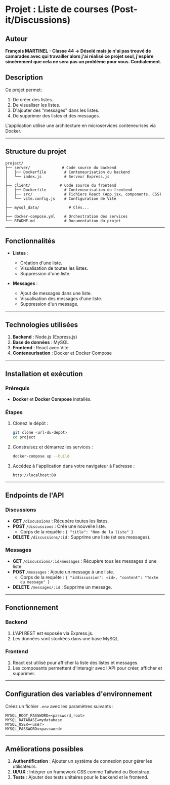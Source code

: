 # Projet : Liste de courses (Post-it/Discussions)

## Auteur
**François MARTINEL - Classe 44**
**-> Désolé mais je n'ai pas trouvé de camarades avec qui travailler alors j'ai réalisé ce projet seul, j'espère sincèrement que cela ne sera pas un problème pour vous. Cordialement.**

## Description
Ce projet permet:

1. De créer des listes.
2. De visualiser les listes.
3. D'ajouter des "messages" dans les listes.
4. De supprimer des listes et des messages.

L'application utilise une architecture en microservices conteneurisés via Docker.

---

## Structure du projet

```
project/
├── server/              # Code source du backend
│   ├── Dockerfile        # Conteneurisation du backend
│   └── index.js          # Serveur Express.js
│
├── client/             # Code source du frontend
│   ├── Dockerfile        # Conteneurisation du frontend
│   ├── src/              # Fichiers React (App.jsx, components, CSS)
│   └── vite.config.js    # Configuration de Vite
│
├── mysql_data/             # Clés...
│
├── docker-compose.yml    # Orchestration des services
└── README.md             # Documentation du projet
```

---

## Fonctionnalités

- **Listes** :
  - Création d'une liste.
  - Visualisation de toutes les listes.
  - Suppression d'une liste.

- **Messages** :
  - Ajout de messages dans une liste.
  - Visualisation des messages d'une liste.
  - Suppression d'un message.

---

## Technologies utilisées

1. **Backend** : Node.js (Express.js)
2. **Base de données** : MySQL
3. **Frontend** : React avec Vite
4. **Conteneurisation** : Docker et Docker Compose

---

## Installation et exécution

### Prérequis
- **Docker** et **Docker Compose** installés.

### Étapes
1. Clonez le dépôt :
   ```bash
   git clone <url-du-depot>
   cd project
   ```

2. Construisez et démarrez les services :
   ```bash
   docker-compose up --build
   ```

3. Accédez à l'application dans votre navigateur à l'adresse :
   ```
   http://localhost:80
   ```

---

## Endpoints de l'API

### Discussions
- **GET** `/discussions` : Récupère toutes les listes.
- **POST** `/discussions` : Crée une nouvelle liste.
  - Corps de la requête : `{ "title": "Nom de la liste" }`
- **DELETE** `/discussions/:id` : Supprime une liste (et ses messages).

### Messages
- **GET** `/discussions/:id/messages` : Récupère tous les messages d'une liste.
- **POST** `/messages` : Ajoute un message à une liste.
  - Corps de la requête : `{ "iddiscussion": <id>, "content": "Texte du message" }`
- **DELETE** `/messages/:id` : Supprime un message.

---

## Fonctionnement

### Backend
1. L'API REST est exposée via Express.js.
2. Les données sont stockées dans une base MySQL.

### Frontend
1. React est utilisé pour afficher la liste des listes et messages.
2. Les composants permettent d'interagir avec l'API pour créer, afficher et supprimer.

---

## Configuration des variables d'environnement

Créez un fichier `.env` avec les paramètres suivants :
```env
MYSQL_ROOT_PASSWORD=<password_root>
MYSQL_DATABASE=mydatabase
MYSQL_USER=<user>
MYSQL_PASSWORD=<password>
```

---

## Améliorations possibles

1. **Authentification** : Ajouter un système de connexion pour gérer les utilisateurs.
2. **UI/UX** : Intégrer un framework CSS comme Tailwind ou Bootstrap.
3. **Tests** : Ajouter des tests unitaires pour le backend et le frontend.


